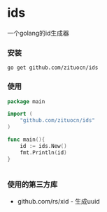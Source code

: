# ids

一个golang的id生成器

### 安装

```shell
go get github.com/zituocn/ids
```

### 使用

```go
package main

import (
    "github.com/zituocn/ids"
)

func main(){
    id := ids.New()
	fmt.Println(id)
}
 
```


### 使用的第三方库
* github.com/rs/xid - 生成uuid